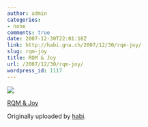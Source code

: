 ```yaml
---
author: admin
categories:
- none
comments: true
date: 2007-12-30T22:01:18Z
link: http://habi.gna.ch/2007/12/30/rqm-joy/
slug: rqm-joy
title: RQM & Joy
url: /2007/12/30/rqm-joy/
wordpress_id: 1117
---
```


[![](http://farm3.static.flickr.com/2332/2149432881_87c5ea0d3f_m.jpg)](http://www.flickr.com/photos/habi/2149432881/)
   

 
  [RQM & Joy](http://www.flickr.com/photos/habi/2149432881/)
    

  Originally uploaded by [habi](http://www.flickr.com/people/habi/).
 




  

